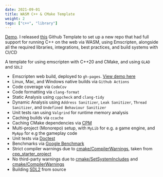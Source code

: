 ```yaml
---
date: 2021-09-01
title: WASM C++ & CMake Template
weight: 2
tags: ["c++", "library"]
---
```


[Demo](https://ricardoheath.co.uk/emscripten-cpp-cmake-template/). I released [this](https://github.com/Zephilinox/emscripten-cpp-cmake-template) Github Template to set up a new repo that had full support for running C++ on the web via WASM, using Emscripten, alongside all the required libraries, integrations, best practices, and build systems with CI/CD

<!--more-->

A template for using emscripten with C++20 and CMake, and using `GLAD` and `SDL2`

- Emscripten web build, deployed to `gh-pages`. [View demo here](https://ricardoheath.co.uk/emscripten-cpp-cmake-template/)
- Linux, Mac, and Windows native builds via `Github Actions`
- Code coverage via `CodeCov`
- Code formatting via `clang-format`
- Static Analysis using `cppcheck` and `clang-tidy`
- Dynamic Analysis using `Address Sanitizer`, `Leak Sanitizer`, `Thread Sanitizer`, and `Undefined Behaviour Sanitizer`
- Unit tests ran using `Valgrind` for runtime memory analysis
- Caching builds via `ccache`
- Caching CMake dependencies via [CPM](https://github.com/cpm-cmake/CPM.cmake)
- Multi-project (Monorepo) setup, with `MyLib` for e.g. a game engine, and `MyApp` for e.g the gameplay code
- Unit tests via [Doctest](https://github.com/onqtam/doctest)
- Benchmarks via [Google Benchmark](https://github.com/google/benchmark)
- Strict compiler warnings due to [cmake/CompilerWarnings](https://github.com/Zephilinox/emscripten-cpp-cmake-template/blob/main/cmake/CompilerWarnings.cmake), taken from [cpp_starter_project](https://github.com/lefticus/cpp_starter_project/blob/master/cmake/CompilerWarnings.cmake)
- No third-party warnings due to [cmake/SetSystemIncludes](https://github.com/Zephilinox/emscripten-cpp-cmake-template/blob/main/cmake/SetSystemIncludes.cmake) and [cmake/CompilerWarnings](https://github.com/Zephilinox/emscripten-cpp-cmake-template/blob/main/cmake/CompilerWarnings.cmake)
- Building [SDL2](https://github.com/libsdl-org/SDL) from source

